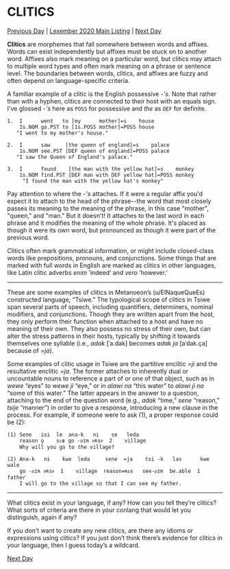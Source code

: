 # CLITICS
[Previous Day](_prompts/r-conlangs/lexember/2021/prompts/w3/18.md) | [Lexember 2020 Main Listing](_prompts/r-conlangs/lexember/2021/toc_lex21.md) | [Next Day](_prompts/r-conlangs/lexember/2021/prompts/w3/20.md)

**Clitics** are morphemes that fall somewhere between words and affixes. Words can exist independently but affixes must be stuck on to another word. Affixes also mark meaning on a particular word, but clitics may attach to multiple word types and often mark meaning on a phrase or sentence level. The boundaries between words, clitics, and affixes are fuzzy and often depend on language-specific criteria.

A familiar example of a clitic is the English possessive _-'s_. Note that rather than with a hyphen, clitics are connected to their host with an equals sign. I've glossed _-'s_ here as `POSS` for possessive and _the_ as `DEF` for definite.

```
1.  I      went   to [my      mother]=s    house
    1s.NOM go.PST to [1s.POSS mother]=POSS house
   "I went to my mother's house."

2.  I      saw     [the queen of england]=s    palace
    1s.NOM see.PST [DEF queen of england]=POSS palace
   "I saw the Queen of England's palace."

3.  I      found    [the man with the yellow hat]=s    monkey
    1s.NOM find.PST [DEF man with DEF yellow hat]=POSS monkey
	 "I found the man with the yellow hat's monkey"
```

Pay attention to where the _-'s_ attaches. If it were a regular affix you'd expect it to attach to the head of the phrase--the word that most closely passes its meaning to the meaning of the phrase, in this case "mother", "queen," and "man." But it doesn't! It attaches to the last word in each phrase and it modifies the meaning of the whole phrase. It's placed as though it were its own word, but pronounced as though it were part of the previous word.

Clitics often mark grammatical information, or might include closed-class words like prepositions, pronouns, and conjunctions. Some things that are marked with full words in English are marked as clitics in other languages, like Latin clitic adverbs _enim_ ’indeed’ and _vero_ ’however.’

-----

These are some examples of clitics in Metanoeon’s (u/ElNaqueQueEs) constructed language, “Tsiwe.” The typological scope of clitics in Tsiwe span several parts of speech, including quantifiers, determiners, nominal modifiers, and conjunctions. Though they are written apart from the host, they only perform their function when attached to a host and have no meaning of their own. They also possess no stress of their own, but can alter the stress patterns in their hosts, typically by shifting it towards themselves one syllable (i.e., _adak_ [ˈa.dak] becomes _adak ja_ [aˈdak.ça] because of _=ja_).

Some examples of clitic usage in Tsiwe are the partitive enclitic _=ji_ and the resultative enclitic _=ja_. The former attaches to inherently dual or uncountable nouns to reference a part of or one of that object, such as in _wewe_ “eyes” to _wewe ji_ “eye,” or in _alawi na_ “this water” to _alawi ji na_ “some of this water.” The latter appears in the answer to a question, attaching to the end of the question word (e.g., _adak_ “time,” _sene_ “reason,” _tsije_ “manner”) in order to give a response, introducing a new clause in the process. For example, if someone were to ask (1), a proper response could be (2):

```
(1) Sene   isi  le  ana-k   ni    se   leda
    reason ǫ    sᴜʙ go -ᴅɪʀ ᴘʀsᴘ  2    village
    Why will you go to the village?

(2) Ana-k   ni    kwe  leda     sene  =ja    tsi -k   las      kwe  wale
    go -ᴅɪʀ ᴘʀsᴘ  1    village  reason=ʀᴇs   see-ᴅɪʀ  be.able  1    father
    I will go to the village so that I can see my father.
```

-----

What clitics exist in your language, if any? How can you tell they’re clitics? What sorts of criteria are there in your conlang that would let you distinguish, again if any?

If you don’t want to create any new clitics, are there any idioms or expressions using clitics? If you just don’t think there’s evidence for clitics in your language, then I guess today’s a wildcard.

[Next Day](_prompts/r-conlangs/lexember/2021/prompts/w3/20.md)
